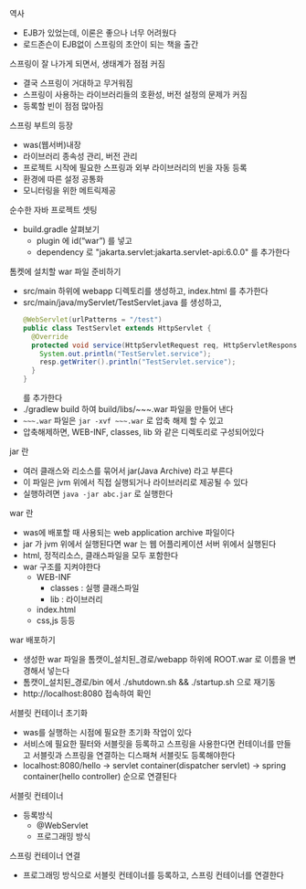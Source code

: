 역사

- EJB가 있었는데, 이론은 좋으나 너무 어려웠다
- 로드존슨이 EJB없이 스프링의 초안이 되는 책을 출간

스프링이 잘 나가게 되면서, 생태계가 점점 커짐

- 결국 스프링이 거대하고 무거워짐
- 스프링이 사용하는 라이브러리들의 호환성, 버전 설정의 문제가 커짐
- 등록할 빈이 점점 많아짐

스프링 부트의 등장

- was(웹서버)내장
- 라이브러리 종속성 관리, 버전 관리
- 프로젝트 시작에 필요한 스프링과 외부 라이브러리의 빈을 자동 등록
- 환경에 따른 설정 공통화
- 모니터링을 위한 메트릭제공

순수한 자바 프로젝트 셋팅

- build.gradle 살펴보기
    - plugin 에 id(“war”) 를 넣고
    - dependency 로 "jakarta.servlet:jakarta.servlet-api:6.0.0" 를 추가한다

톰켓에 설치할 war 파일 준비하기

- src/main 하위에 webapp 디렉토리를 생성하고, index.html 를 추가한다
- src/main/java/myServlet/TestServlet.java 를 생성하고,
  ```java
  @WebServlet(urlPatterns = "/test")
  public class TestServlet extends HttpServlet {
    @Override
    protected void service(HttpServletRequest req, HttpServletResponse resp) throws ServletException, IOException {
      System.out.println("TestServlet.service");
      resp.getWriter().println("TestServlet.service");
    }
  }
  ```
  를 추가한다
- ./gradlew build 하여 build/libs/~~~.war 파일을 만들어 낸다
- `~~~.war` 파일은 `jar -xvf ~~~.war` 로 압축 해제 할 수 있고
- 압축해제하면, WEB-INF, classes, lib 와 같은 디렉토리로 구성되어있다

jar 란

- 여러 클래스와 리소스를 묶어서 jar(Java Archive) 라고 부른다
- 이 파일은 jvm 위에서 직접 실행되거나 라이브러리로 제공될 수 있다
- 실행하려면 `java -jar abc.jar` 로 실행한다

war 란

- was에 배포할 때 사용되는 web application archive 파일이다
- jar 가 jvm 위에서 실행된다면 war 는 웹 어플리케이션 서버 위에서 실행된다
- html, 정적리소스, 클래스파일을 모두 포함한다
- war 구조를 지켜야한다
    - WEB-INF
        - classes : 실행 클래스파일
        - lib : 라이브러리
    - index.html
    - css,js 등등

war 배포하기

- 생성한 war 파일을 톰캣이_설치된_경로/webapp 하위에 ROOT.war 로 이름을 변경해서 넣는다
- 톰캣이_설치된_경로/bin 에서 ./shutdown.sh && ./startup.sh 으로 재기동
- http://localhost:8080 접속하여 확인

서블릿 컨테이너 초기화

- was를 실행하는 시점에 필요한 초기화 작업이 있다
- 서비스에 필요한 필터와 서블릿을 등록하고 스프링을 사용한다면 컨테이너를 만들고 서블릿과 스프링을 연결하는 디스패쳐 서블릿도 등록해야한다
- localhost:8080/hello -> servlet container(dispatcher servlet) -> spring container(hello controller) 순으로 연결된다

서블릿 컨테이너

- 등록방식
    - @WebServlet
    - 프로그래밍 방식

스프링 컨테이너 연결

- 프로그래밍 방식으로 서블릿 컨테이너를 등록하고, 스프링 컨테이너를 연결한다


